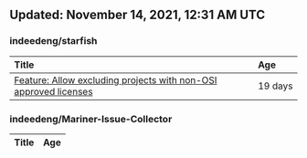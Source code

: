 ## Updated: November 14, 2021, 12:31 AM UTC


### indeedeng/starfish
|**Title**|**Age**|
|:----|:----|
|[Feature: Allow excluding projects with non-OSI approved licenses](https://github.com/indeedeng/starfish/issues/126)|19&nbsp;days|


### indeedeng/Mariner-Issue-Collector
|**Title**|**Age**|
|:----|:----|